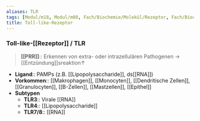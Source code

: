 ```yaml
---
aliases: TLR
tags: [Modul/m18, Modul/m08, Fach/Biochemie/Molekül/Rezeptor, Fach/Biochemie, Fach/Infektiologie]
title: Toll-like-Rezeptor
---
```

### Toll-like-[[Rezeptor]] / TLR
> **[[PRR]]**:: Erkennen von extra- oder intrazellulären Pathogenen → [[Entzündung]]sreaktion↑ 
- **Ligand**:: PAMPs (z.B. [[Lipopolysaccharide]], ds[[RNA]])
- **Vorkommen**:: [[Makrophagen]], [[Monocyten]], [[Dendritische Zellen]], [[Granulocyten]], [[B-Zellen]], [[Mastzellen]], [[Epithel]]
- **Subtypen**
	- **TLR3**:: Virale [[RNA]]
	- **TLR4**:: [[Lipopolysaccharide]]
	- **TLR7/8**:: [[RNA]]